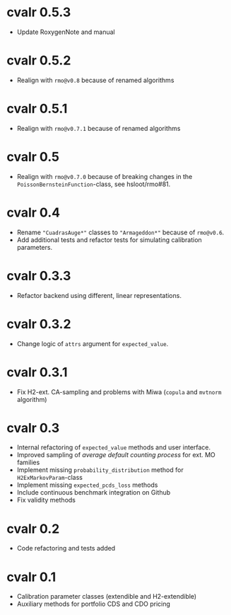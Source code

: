 # cvalr 0.5.3

- Update RoxygenNote and manual

# cvalr 0.5.2

- Realign with `rmo@v0.8` because of renamed algorithms

# cvalr 0.5.1

- Realign with `rmo@v0.7.1` because of renamed algorithms

# cvalr 0.5

- Realign with `rmo@v0.7.0` because of breaking changes in the `PoissonBernsteinFunction`-class, see hsloot/rmo#81.

# cvalr 0.4

- Rename `"CuadrasAuge*"` classes to `"Armageddon*"` because of `rmo@v0.6`.
- Add additional tests and refactor tests for simulating calibration parameters.

# cvalr 0.3.3

- Refactor backend using different, linear representations.

# cvalr 0.3.2

- Change logic of `attrs` argument for `expected_value`.

# cvalr 0.3.1

- Fix H2-ext. CA-sampling and problems with Miwa (`copula` and `mvtnorm` algorithm)

# cvalr 0.3

- Internal refactoring of `expected_value` methods and user interface.
- Improved sampling of *average default counting process* for ext. MO families
- Implement missing `probability_distribution` method for `H2ExMarkovParam`-class
- Implement missing `expected_pcds_loss` methods
- Include continuous benchmark integration on Github
- Fix validity methods

# cvalr 0.2

- Code refactoring and tests added

# cvalr 0.1

- Calibration parameter classes (extendible and H2-extendible)
- Auxiliary methods for portfolio CDS and CDO pricing
